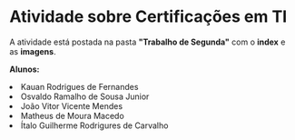 # Atividade sobre Certificações em TI

<p>A atividade está postada na pasta <strong>"Trabalho de Segunda"</strong> com o <strong>index</strong> e as <strong>imagens</strong>.</p>

<strong>Alunos:</strong>
<li>Kauan Rodrigues de Fernandes</li>
<li>Osvaldo Ramalho de Sousa Junior</li>
<li>João Vitor Vicente Mendes</li>
<li>Matheus de Moura Macedo</li>
<li>Ítalo Guilherme Rodrigures de Carvalho</li>

